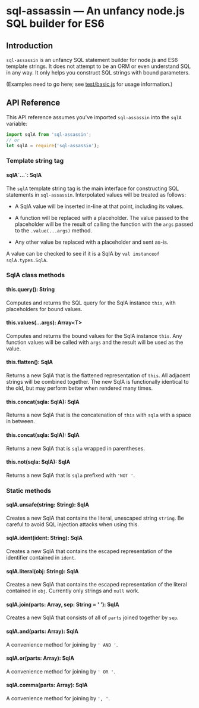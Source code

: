 sql-assassin — An unfancy node.js SQL builder for ES6
=====================================================

Introduction
------------

`sql-assassin` is an unfancy SQL statement builder
for node.js and ES6 template strings.
It does not attempt to be an ORM or even understand SQL in any way.
It only helps you construct SQL strings with bound parameters.

(Examples need to go here;
see [test/basic.js](test/basic.js) for usage information.)

API Reference
-------------

This API reference assumes you've imported `sql-assassin`
into the `sqlA` variable:

```javascript
import sqlA from 'sql-assassin';
// or
let sqlA = require('sql-assassin');
```

### Template string tag

#### sqlA\`...\`: SqlA

The `sqlA` template string tag is the main interface
for constructing SQL statements in `sql-assassin`.
Interpolated values will be treated as follows:

* A SqlA value will be inserted in-line at that point,
  including its values.

* A function will be replaced with a placeholder.
  The value passed to the placeholder will be
  the result of calling the function with the `args`
  passed to the `.value(...args)` method.

* Any other value be replaced with a placeholder
  and sent as-is.

A value can be checked to see if it is a SqlA
by `val instanceof sqlA.types.SqlA`.

### SqlA class methods

#### this.query(): String

Computes and returns the SQL query for the SqlA instance `this`,
with placeholders for bound values.

#### this.values(...args): Array&lt;T&gt;

Computes and returns the bound values for the SqlA instance `this`.
Any function values will be called with `args`
and the result will be used as the value.

#### this.flatten(): SqlA

Returns a new SqlA that is the flattened representation of `this`.
All adjacent strings will be combined together.
The new SqlA is functionally identical to the old,
but may perform better when rendered many times.

#### this.concat(sqla: SqlA): SqlA

Returns a new SqlA that is the concatenation of `this` with `sqla`
with a space in between.

#### this.concat(sqla: SqlA): SqlA

Returns a new SqlA that is `sqla` wrapped in parentheses.

#### this.not(sqla: SqlA): SqlA

Returns a new SqlA that is `sqla` prefixed with `'NOT '`.

### Static methods

#### sqlA.unsafe(string: String): SqlA

Creates a new SqlA that contains the literal,
unescaped string `string`.
Be careful to avoid SQL injection attacks when using this.

#### sqlA.ident(ident: String): SqlA

Creates a new SqlA that contains the escaped representation
of the identifier contained in `ident`.

#### sqlA.literal(obj: String): SqlA

Creates a new SqlA that contains the escaped representation
of the literal contained in `obj`.
Currently only strings and `null` work.

#### sqlA.join(parts: Array<SqlA>, sep: String = ' '): SqlA

Creates a new SqlA that consists of all of `parts`
joined together by `sep`.

#### sqlA.and(parts: Array<SqlA>): SqlA

A convenience method for joining by `' AND '`.

#### sqlA.or(parts: Array<SqlA>): SqlA

A convenience method for joining by `' OR '`.

#### sqlA.comma(parts: Array<SqlA>): SqlA

A convenience method for joining by `', '`.
